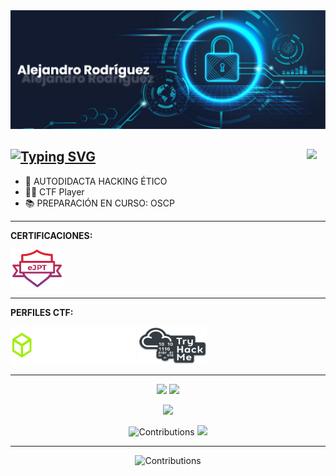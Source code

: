 <!--<img align='left' src="https://media.giphy.com/media/hvRJCLFzcasrR4ia7z/giphy.gif" width="50" >-->
<img src="https://github.com/ARMoreno99/ARMoreno99/blob/main/banner.png" >

  [![Typing SVG](https://readme-typing-svg.herokuapp.com?color=1BF700&width=700&lines=%F0%9F%91%8B%C2%A1BIENVENIDO+A+MI+GITHUB!;+GITHUB+DEDICADO+AL+HACKING!;ENCONTRARAS+DIFERENTES+RECURSOS+SOBRE+HACKING)](https://git.io/typing-svg)
  <img align='right' src='https://github.com/Rishit-dagli/Rishit-dagli/blob/master/images/octocat-anime.gif' width='30'>
----------------------------------------------

<p align = "left">
 
 - 📕 AUTODIDACTA HACKING ÉTICO
 - 👨‍💻 CTF Player
 - 📚 PREPARACIÓN EN CURSO: OSCP
</p>

----------------------------------------------

<p>
  <b>CERTIFICACIONES:</b>
  <p align = "left">
    <img  src="https://github.com/ARMoreno99/ARMoreno99/blob/main/eJPT.png" width="85px" height="60px" /> 
</p> 

----------------------------------------------
  
  <b> PERFILES CTF: </b>
  
 <a href="https://app.hackthebox.com/users/386047" target="_blank"><img src="https://github.com/ARMoreno99/ARMoreno99/blob/main/logo600.png" width="200px" height="60" target="_blank"></a>
 <a href="https://tryhackme.com/p/ErMechas01" target="_blank"><img src="https://github.com/ARMoreno99/ARMoreno99/blob/main/4052225_f0a66854-a68c-4474-9cb7-7b5e272c4469_250x250%402x.png" width="110px" height="60" target="_blank"></a>
  

  
 ----------------------------------------------
  
<p align = "center">
   <a href="https://www.linkedin.com/in/alerodriguezm99" target="_blank"><img src="https://img.shields.io/badge/-LinkedIn-%230077B5?style=for-the-badge&logo=linkedin&logoColor=white" target="_blank"></a> 
   <a href="https://alerodriguezm99.gitbook.io/blog-hacking/" target="_blank"><img src="https://img.shields.io/badge/-gitbook-%230077B5?style=for-the-badge&logo=gitbook&logoColor=white" target="_blank"></a>
</p>
<p align = "center">
    <img src="https://img.shields.io/badge/Ask%20me-anything-1abc9c.svg" />
</p>
<p align = "center"> 
<img src="https://badges.frapsoft.com/bash/v1/bash.png?v=103)" alt="Contributions" border-radius= 15px; />
<img src="https://badges.frapsoft.com/os/v1/open-source.svg?v=103" />
</p>
  
----------------------------------------------

<p align = "center">
  <img src="https://raw.githubusercontent.com/nilfalse/nilfalse/master/contributions.gif" alt="Contributions" width="800px" height="112px" />
</p>

